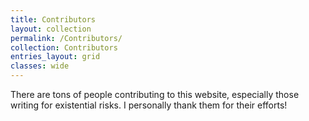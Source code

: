 ```yaml
---
title: Contributors
layout: collection
permalink: /Contributors/
collection: Contributors
entries_layout: grid
classes: wide
---
```

There are tons of people contributing to this website, especially those writing for existential risks. I personally thank them for their efforts!  